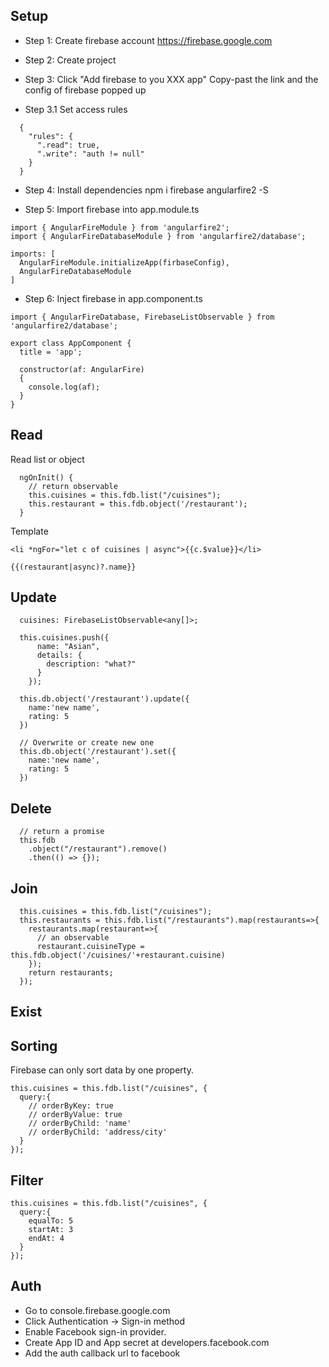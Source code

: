 ## Setup
- Step 1: Create firebase account
https://firebase.google.com

- Step 2: Create project

- Step 3: Click "Add firebase to you XXX app"
  Copy-past the link and the config of firebase popped up

- Step 3.1 Set access rules
```
  {
    "rules": {
      ".read": true,
      ".write": "auth != null"
    }
  }
```

- Step 4: Install dependencies
  npm i firebase angularfire2 -S

- Step 5: Import firebase into app.module.ts
```
import { AngularFireModule } from 'angularfire2';
import { AngularFireDatabaseModule } from 'angularfire2/database';

imports: [
  AngularFireModule.initializeApp(firbaseConfig),
  AngularFireDatabaseModule
]
```

- Step 6: Inject firebase in app.component.ts
```
import { AngularFireDatabase, FirebaseListObservable } from 'angularfire2/database';

export class AppComponent {
  title = 'app';

  constructor(af: AngularFire)
  {
    console.log(af);
  }
}
```
## Read
Read list or object
```
  ngOnInit() {
    // return observable
    this.cuisines = this.fdb.list("/cuisines");
    this.restaurant = this.fdb.object('/restaurant');
  }
```

Template
```
<li *ngFor="let c of cuisines | async">{{c.$value}}</li>

{{(restaurant|async)?.name}}
```

## Update
```
  cuisines: FirebaseListObservable<any[]>;
  
  this.cuisines.push({
      name: "Asian",
      details: {
        description: "what?"
      }
    });

  this.db.object('/restaurant').update({
    name:'new name',
    rating: 5
  })

  // Overwrite or create new one
  this.db.object('/restaurant').set({
    name:'new name',
    rating: 5
  })
```

## Delete
```
  // return a promise
  this.fdb
    .object("/restaurant").remove()
    .then(() => {});
```

## Join
```
  this.cuisines = this.fdb.list("/cuisines");
  this.restaurants = this.fdb.list("/restaurants").map(restaurants=>{
    restaurants.map(restaurant=>{
      // an observable
      restaurant.cuisineType = this.fdb.object('/cuisines/'+restaurant.cuisine)
    });
    return restaurants;  
  });
```

## Exist

## Sorting
Firebase can only sort data by one property.

```
this.cuisines = this.fdb.list("/cuisines", {
  query:{
    // orderByKey: true
    // orderByValue: true
    // orderByChild: 'name'
    // orderByChild: 'address/city'
  }
});
```

## Filter
```
this.cuisines = this.fdb.list("/cuisines", {
  query:{
    equalTo: 5
    startAt: 3
    endAt: 4
  }
});
```

## Auth
- Go to console.firebase.google.com
- Click Authentication -> Sign-in method
- Enable Facebook sign-in provider.  
- Create App ID and App secret at developers.facebook.com
- Add the auth callback url to facebook





